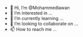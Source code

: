 - 👋 Hi, I’m @Mohammedlawan
- 👀 I’m interested in ...
- 🌱 I’m currently learning ...
- 💞️ I’m looking to collaborate on ...
- 📫 How to reach me ...

<!---
Mohammedlawan/Mohammedlawan is a ✨ special ✨ repository because its `README.md` (this file) appears on your GitHub profile.
You can click the Preview link to take a look at your changes.
--->
